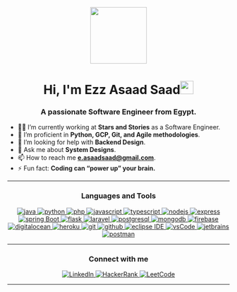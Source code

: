 <p align="center">
  <img style="width:8rem; height:auto" src="https://cdn.dribbble.com/users/1787323/screenshots/10091971/media/d43c019bfeff34be8816481e843ea8c1.png"/>
</p>

<h1 align="center">Hi, I'm Ezz Asaad Saad<img width="30px" src="https://raw.githubusercontent.com/iampavangandhi/iampavangandhi/master/gifs/Hi.gif"></h1>

<h3 align="center">A passionate Software Engineer from Egypt.</h3>

- 👨‍💻 I’m currently working at **Stars and Stories** as a Software Engineer.
- 🌱 I’m proficient in **Python, GCP, Git, and Agile methodologies**.
- 🤝 I’m looking for help with **Backend Design**.
- 💬 Ask me about **System Designs**.
- 📫 How to reach me **e.asaadsaad@gmail.com**.
- ⚡ Fun fact: **Coding can “power up” your brain.**

---

<h3 align="center">Languages and Tools</h3>

<p align="center">
  <a href="https://www.java.com" target="_blank">
    <img src="https://img.shields.io/badge/Java-E02811.svg?style=for-the-badge&logo=java&logoColor=white" alt="java"/>
  </a>
  <a href="https://www.python.org" target="_blank">
    <img src="https://img.shields.io/badge/python-007396.svg?style=for-the-badge&logo=python&logoColor=white" alt="python"/>
  </a>
  <a href="https://www.php.net" target="_blank">
    <img src="https://img.shields.io/badge/php-8892BF.svg?style=for-the-badge&logo=php&logoColor=white" alt="php"/>
  </a>
  <a href="https://developer.mozilla.org/en-US/docs/Web/JavaScript" target="_blank">
    <img src="https://img.shields.io/badge/Javascript-F7DF1E.svg?style=for-the-badge&logo=javascript&logoColor=black" alt="javascript"/>
  </a>
  <a href="https://www.typescriptlang.org/" target="_blank">
    <img src="https://img.shields.io/badge/typescript-3178C6.svg?style=for-the-badge&logo=typescript&logoColor=white" alt="typescript"/>
  </a>
  <a href="https://nodejs.org" target="_blank">
    <img src="https://img.shields.io/badge/node.js-339933.svg?style=for-the-badge&logo=nodedotjs&logoColor=white" alt="nodejs"/>
  </a>
  <a href="https://expressjs.com" target="_blank">
    <img src="https://img.shields.io/badge/express-000000.svg?style=for-the-badge&logo=express&logoColor=white" alt="express"/>
  </a>
  <a href="https://spring.io/" target="_blank">
    <img src="https://img.shields.io/badge/spring%20boot-6DB33F.svg?style=for-the-badge&logo=springboot&logoColor=white" alt="spring Boot"/>
  </a>
  <a href="https://flask.palletsprojects.com/" target="_blank">
    <img src="https://img.shields.io/badge/flask-white.svg?style=for-the-badge&logo=flask&logoColor=black" alt="flask"/>
  </a>
  <a href="https://laravel.com/" target="_blank">
    <img src="https://img.shields.io/badge/laravel-FDEAE8.svg?style=for-the-badge&logo=laravel&logoColor=red" alt="laravel"/>
  </a>
  <a href="https://www.postgresql.org" target="_blank">
    <img src="https://img.shields.io/badge/postgreSQL-4169E1.svg?style=for-the-badge&logo=postgresql&logoColor=white" alt="postgresql"/>
  </a>
  <a href="https://www.mongodb.com/" target="_blank">
    <img src="https://img.shields.io/badge/mongodb-47A248.svg?style=for-the-badge&logo=mongodb&logoColor=white" alt="mongodb"/>
  </a>
  <a href="https://firebase.google.com/" target="_blank">
    <img src="https://img.shields.io/badge/firebase-white.svg?style=for-the-badge&logo=firebase&logoColor=FACC31" alt="firebase"/>
  </a>
  <a href="https://www.digitalocean.com/" target="_blank">
    <img src="https://img.shields.io/badge/digitalOcean-white.svg?style=for-the-badge&logo=digitalocean&logoColor=2C69FF" alt="digitalocean"/>
  </a>
  <a href="https://heroku.com" target="_blank">
    <img src="https://img.shields.io/badge/heroku-430098.svg?style=for-the-badge&logo=heroku&logoColor=white" alt="heroku"/>
  </a>
  <a href="https://git-scm.com/" target="_blank">
    <img src="https://img.shields.io/badge/git-F05032.svg?style=for-the-badge&logo=git&logoColor=white" alt="git"/>
  </a>
  <a href="https://github.com/" target="_blank">
    <img src="https://img.shields.io/badge/github-181717.svg?style=for-the-badge&logo=github&logoColor=white" alt="github"/>
  </a>
  <a href="https://eclipse.org" target="_blank">
    <img src="https://img.shields.io/badge/eclipse-2C2255.svg?style=for-the-badge&logo=eclipse&logoColor=white" alt="eclipse IDE"/>
  </a>
  <a href="https://code.visualstudio.com/" target="_blank">
    <img src="https://img.shields.io/badge/vscode-007ACC.svg?style=for-the-badge&logo=visualstudiocode&logoColor=white" alt="vsCode"/>
  </a>
  <a href="https://www.jetbrains.com/" target="_blank">
    <img src="https://img.shields.io/badge/jetbrains%20IDE-000000.svg?style=for-the-badge&logo=jetbrains&logoColor=white" alt="jetbrains"/>
  </a>
  <a href="https://postman.com" target="_blank">
    <img src="https://img.shields.io/badge/postman-FF6C37.svg?style=for-the-badge&logo=postman&logoColor=white" alt="postman"/>
  </a>
</p>

---

<h3 align="center">Connect with me</h3>

<div align="center">
  <a href="https://linkedin.com/in/ezzasaadsaad" target="_blank">
    <img src="https://img.shields.io/badge/Linked%20In-0A66C2.svg?style=for-the-badge&logo=linkedin&logoColor=white" alt="LinkedIn"/>
  </a>
  <a href="https://www.hackerrank.com/E_AsaadSaad" target="_blank">
    <img src="https://img.shields.io/badge/HackerRank-39424E.svg?style=for-the-badge&logo=hackerrank&logoColor=42C966" alt="HackerRank"/>
  </a>
  <a href="https://leetcode.com/KaseEA/" target="_blank">
    <img src="https://img.shields.io/badge/LeetCode-FFA116.svg?style=for-the-badge&logo=leetcode&logoColor=black" alt="LeetCode"/>
  </a>
</div>

---

<!--
<div align="center">
<h2 align="center" style="margin: 5px 10px;">Github stats:</h2> 

[![](https://github-readme-stats.vercel.app/api?username=ezzasaad&show_icons=true&theme=tokyonight&locale=en)](https://github.com/EzzAsaad)
[![](https://github-readme-streak-stats.herokuapp.com/?user=ezzasaad&theme=material-palenight)](https://github.com/EzzAsaad)
</div>
-->
